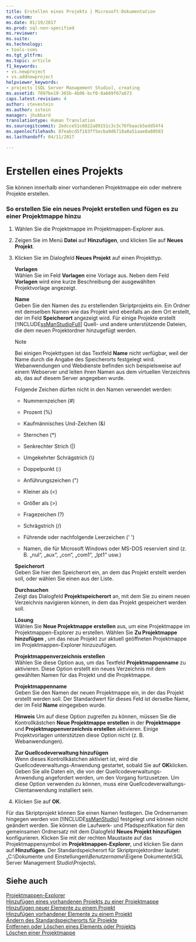 ```yaml
---
title: Erstellen eines Projekts | Microsoft-Dokumentation
ms.custom: 
ms.date: 01/19/2017
ms.prod: sql-non-specified
ms.reviewer: 
ms.suite: 
ms.technology:
- tools-ssms
ms.tgt_pltfrm: 
ms.topic: article
f1_keywords:
- vs.newproject
- vs.addnewproject
helpviewer_keywords:
- projects [SQL Server Management Studio], creating
ms.assetid: 7897be19-365b-4b06-bcf0-8a669f67a673
caps.latest.revision: 4
author: stevestein
ms.author: sstein
manager: jhubbard
translationtype: Human Translation
ms.sourcegitcommit: 2edcce51c6822a89151c3c3c76fbaacb5edd54f4
ms.openlocfilehash: 07eabcd5f183ff5ecba9d6718a8a51aae8a80503
ms.lasthandoff: 04/11/2017

---
```

# <a name="create-a-project"></a>Erstellen eines Projekts
Sie können innerhalb einer vorhandenen Projektmappe ein oder mehrere Projekte erstellen.  
  
### <a name="to-create-a-new-project-and-add-it-to-a-solution"></a>So erstellen Sie ein neues Projekt erstellen und fügen es zu einer Projektmappe hinzu  
  
1.  Wählen Sie die Projektmappe im Projektmappen-Explorer aus.  
  
2.  Zeigen Sie im Menü **Datei** auf **Hinzufügen**, und klicken Sie auf **Neues Projekt**.  
  
3.  Klicken Sie im Dialogfeld  **Neues Projekt** auf einen Projekttyp.  
  
    **Vorlagen**  
    Wählen Sie im Feld **Vorlagen** eine Vorlage aus. Neben dem Feld **Vorlagen** wird eine kurze Beschreibung der ausgewählten Projektvorlage angezeigt.  
  
    **Name**  
    Geben Sie den Namen des zu erstellenden Skriptprojekts ein. Ein Ordner mit demselben Namen wie das Projekt wird ebenfalls an dem Ort erstellt, der im Feld **Speicherort** angezeigt wird. Für einige Projekte erstellt [!INCLUDE[ssManStudioFull](../../includes/ssmanstudiofull_md.md)] Quell- und andere unterstützende Dateien, die dem neuen Projektordner hinzugefügt werden.  
  
    > [!NOTE]  
    > Bei einigen Projekttypen ist das Textfeld **Name** nicht verfügbar, weil der Name durch die Angabe des Speicherorts festgelegt wird. Webanwendungen und Webdienste befinden sich beispielsweise auf einem Webserver und leiten ihren Namen aus dem virtuellen Verzeichnis ab, das auf diesem Server angegeben wurde.  
  
    Folgende Zeichen dürfen nicht in den Namen verwendet werden:  
  
    -   Nummernzeichen (#)  
  
    -   Prozent (%)  
  
    -   Kaufmännisches Und-Zeichen (&)  
  
    -   Sternchen (*)  
  
    -   Senkrechter Strich (|)  
  
    -   Umgekehrter Schrägstrich (\\)  
  
    -   Doppelpunkt (:)  
  
    -   Anführungszeichen (")  
  
    -   Kleiner als (\<)  
  
    -   Größer als (>)  
  
    -   Fragezeichen (?)  
  
    -   Schrägstrich (/)  
  
    -   Führende oder nachfolgende Leerzeichen (' ')  
  
    -   Namen, die für Microsoft Windows oder MS-DOS reserviert sind (z. B. „nul“, „aux“, „con“, „com1“, „lpt1“ usw.)  
  
    **Speicherort**  
    Geben Sie hier den Speicherort ein, an dem das Projekt erstellt werden soll, oder wählen Sie einen aus der Liste.  
  
    **Durchsuchen**  
    Zeigt das Dialogfeld **Projektspeicherort** an, mit dem Sie zu einem neuen Verzeichnis navigieren können, in dem das Projekt gespeichert werden soll.  
  
    **Lösung**  
    Wählen Sie **Neue Projektmappe erstellen** aus, um eine Projektmappe im Projektmappen-Explorer zu erstellen. Wählen Sie **Zu Projektmappe hinzufügen** , um das neue Projekt zur aktuell geöffneten Projektmappe im Projektmappen-Explorer hinzuzufügen.  
  
    **Projektmappenverzeichnis erstellen**  
    Wählen Sie diese Option aus, um das Textfeld **Projektmappenname** zu aktivieren. Diese Option erstellt ein neues Verzeichnis mit dem gewählten Namen für das Projekt und die Projektmappe.  
  
    **Projektmappenname**  
    Geben Sie den Namen der neuen Projektmappe ein, in der das Projekt erstellt werden soll. Der Standardwert für dieses Feld ist derselbe Name, der im Feld **Name** eingegeben wurde.  
  
    **Hinweis** Um auf diese Option zugreifen zu können, müssen Sie die Kontrollkästchen **Neue Projektmappe erstellen** in der **Projektmappe** und **Projektmappenverzeichnis erstellen** aktivieren. Einige Projektvorlagen unterstützen diese Option nicht (z. B. Webanwendungen).  
  
    **Zur Quellcodeverwaltung hinzufügen**  
    Wenn dieses Kontrollkästchen aktiviert ist, wird die Quellcodeverwaltungs-Anwendung gestartet, sobald Sie auf **OK**klicken. Geben Sie alle Daten ein, die von der Quellcodeverwaltungs-Anwendung angefordert werden, um den Vorgang fortzusetzen. Um diese Option verwenden zu können, muss eine Quellcodeverwaltungs-Clientanwendung installiert sein.  
  
4.  Klicken Sie auf **OK**.  
  
Für das Skriptprojekt können Sie einen Namen festlegen. Die Ordnernamen hingegen werden von [!INCLUDE[ssManStudio](../../includes/ssmanstudio_md.md)] festgelegt und können nicht geändert werden. Sie können die Laufwerk- und Pfadspezifikation für den gemeinsamen Ordnersatz mit dem Dialogfeld **Neues Projekt hinzufügen** konfigurieren. Klicken Sie mit der rechten Maustaste auf das Projektmappensymbol im **Projektmappen-Explorer**, und klicken Sie dann auf **Hinzufügen**. Der Standardspeicherort für Skriptprojektordner lautet: „C:\Dokumente und Einstellungen\\*Benutzername*\Eigene Dokumente\SQL Server Management Studio\Projects\\.  
  
## <a name="see-also"></a>Siehe auch  
[Projektmappen-Explorer](../../ssms/solution/solution-explorer.md)  
[Hinzufügen eines vorhandenen Projekts zu einer Projektmappe](../../ssms/solution/add-an-existing-project-to-a-solution.md)  
[Hinzufügen neuer Elemente zu einem Projekt](../../ssms/solution/add-new-items-to-a-project.md)  
[Hinzufügen vorhandener Elemente zu einem Projekt](../../ssms/solution/add-existing-items-to-a-project.md)  
[Ändern des Standardspeicherorts für Projekte](../../ssms/solution/change-the-default-location-for-projects.md)  
[Entfernen oder Löschen eines Elements oder Projekts](../../ssms/solution/remove-or-delete-an-item-or-project.md)  
[Löschen einer Projektmappe](../../ssms/solution/delete-a-solution.md)  
  

